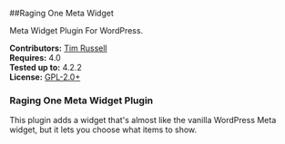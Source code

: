 ##Raging One Meta Widget

Meta Widget Plugin For WordPress. 

__Contributors:__ [Tim Russell](https://github.com/tdavidrussell)   
__Requires:__ 4.0   
__Tested up to:__ 4.2.2   
__License:__ [GPL-2.0+](http://www.gnu.org/licenses/gpl-2.0.html)   


### Raging One Meta Widget Plugin
This plugin adds a widget that's almost like the vanilla WordPress Meta widget, but it lets you choose what items to show.
